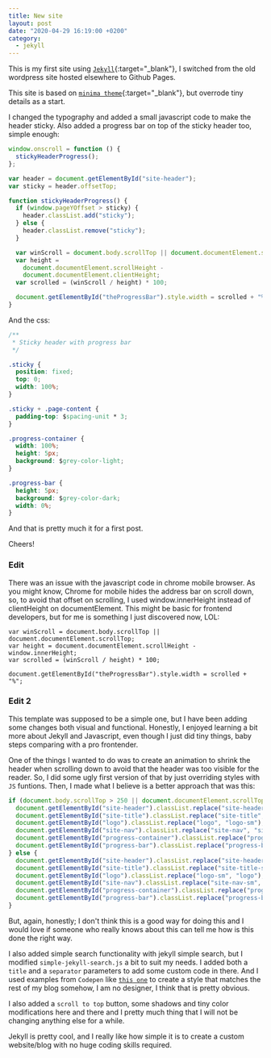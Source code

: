 ```yaml
---
title: New site
layout: post
date: "2020-04-29 16:19:00 +0200"
category:
  - jekyll
---
```


This is my first site using [`Jekyll`](https://jekyllrb.com/){:target="\_blank"}, I switched from the old wordpress site hosted elsewhere to Github Pages.

This site is based on [`minima theme`](https://github.com/jekyll/minima){:target="\_blank"}, but overrode tiny details as a start.

I changed the typography and added a small javascript code to make the header sticky. Also added a progress bar on top of the sticky header too, simple enough:

```javascript
window.onscroll = function () {
  stickyHeaderProgress();
};

var header = document.getElementById("site-header");
var sticky = header.offsetTop;

function stickyHeaderProgress() {
  if (window.pageYOffset > sticky) {
    header.classList.add("sticky");
  } else {
    header.classList.remove("sticky");
  }

  var winScroll = document.body.scrollTop || document.documentElement.scrollTop;
  var height =
    document.documentElement.scrollHeight -
    document.documentElement.clientHeight;
  var scrolled = (winScroll / height) * 100;

  document.getElementById("theProgressBar").style.width = scrolled + "%";
}
```

And the css:

```css
/**
 * Sticky header with progress bar
 */

.sticky {
  position: fixed;
  top: 0;
  width: 100%;
}

.sticky + .page-content {
  padding-top: $spacing-unit * 3;
}

.progress-container {
  width: 100%;
  height: 5px;
  background: $grey-color-light;
}

.progress-bar {
  height: 5px;
  background: $grey-color-dark;
  width: 0%;
}
```

And that is pretty much it for a first post.

Cheers!

### Edit

There was an issue with the javascript code in chrome mobile browser. As you might know, Chrome for mobile hides the address bar on scroll down, so, to avoid that offset on scrolling, I used window.innerHeight instead of clientHeight on documentElement. This might be basic for frontend developers, but for me is something I just discovered now, LOL:

```
var winScroll = document.body.scrollTop || document.documentElement.scrollTop;
var height = document.documentElement.scrollHeight - window.innerHeight;
var scrolled = (winScroll / height) * 100;

document.getElementById("theProgressBar").style.width = scrolled + "%";
```

### Edit 2

This template was supposed to be a simple one, but I have been adding some changes both visual and functional. Honestly, I enjoyed learning a bit more about Jekyll and Javascript, even though I just did tiny things, baby steps comparing with a pro frontender.

One of the things I wanted to do was to create an animation to shrink the header when scrolling down to avoid that the header was too visible for the reader. So, I did some ugly first version of that by just overriding styles with `JS` funtions. Then, I made what I believe is a better approach that was this:

```javascript
if (document.body.scrollTop > 250 || document.documentElement.scrollTop > 250) {
  document.getElementById("site-header").classList.replace("site-header", "site-header-sm");
  document.getElementById("site-title").classList.replace("site-title", "site-title-sm");
  document.getElementById("logo").classList.replace("logo", "logo-sm");
  document.getElementById("site-nav").classList.replace("site-nav", "site-nav-sm");
  document.getElementById("progress-container").classList.replace("progress-container", "progress-container-sm");
  document.getElementById("progress-bar").classList.replace("progress-bar", "progress-bar-sm");
} else {
  document.getElementById("site-header").classList.replace("site-header-sm", "site-header");
  document.getElementById("site-title").classList.replace("site-title-sm", "site-title");
  document.getElementById("logo").classList.replace("logo-sm", "logo");
  document.getElementById("site-nav").classList.replace("site-nav-sm", "site-nav");
  document.getElementById("progress-container").classList.replace("progress-container-sm", "progress-container");
  document.getElementById("progress-bar").classList.replace("progress-bar-sm", "progress-bar");
}
```

But, again, honestly; I don't think this is a good way for doing this and I would love if someone who really knows about this can tell me how is this done the right way.

I also added simple search functionality with jekyll simple search, but I modified `simple-jekyll-search.js` a bit to suit my needs. I added both a `title` and a `separator` parameters to add some custom code in there. And I used examples from `Codepen` like [`this one`](https://codepen.io/Oddgson/pen/VPrYbv) to create a style that matches the rest of my blog somehow, I am no designer, I think that is pretty obvious.

I also added a `scroll to top` button, some shadows and tiny color modifications here and there and I pretty much thing that I will not be changing anything else for a while.

Jekyll is pretty cool, and I really like how simple it is to create a custom website/blog with no huge coding skills required.
